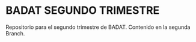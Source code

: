 # BADAT SEGUNDO TRIMESTRE
Repositorio para el segundo trimestre de BADAT.
Contenido en la segunda Branch.
